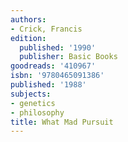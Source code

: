 ```yaml
---
authors:
- Crick, Francis
edition:
  published: '1990'
  publisher: Basic Books
goodreads: '410967'
isbn: '9780465091386'
published: '1988'
subjects:
- genetics
- philosophy
title: What Mad Pursuit
---
```


